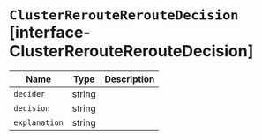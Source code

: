 # `ClusterRerouteRerouteDecision` [interface-ClusterRerouteRerouteDecision]

| Name | Type | Description |
| - | - | - |
| `decider` | string | &nbsp; |
| `decision` | string | &nbsp; |
| `explanation` | string | &nbsp; |
